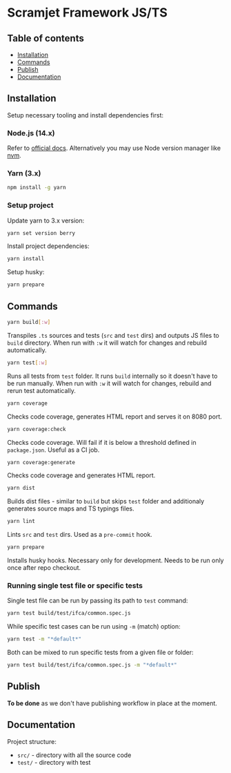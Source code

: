 # Scramjet Framework JS/TS

## Table of contents

- [Installation](#installation)
- [Commands](#commands)
- [Publish](#publish)
- [Documentation](#documentation)

## Installation

Setup necessary tooling and install dependencies first:

### Node.js (14.x)

Refer to [official docs](https://nodejs.org/en/download/). Alternatively you may use Node version manager like [nvm](https://github.com/nvm-sh/nvm).

### Yarn (3.x)

```bash
npm install -g yarn
```

### Setup project

Update yarn to 3.x version:

```bash
yarn set version berry
```

Install project dependencies:

```bash
yarn install
```

Setup husky:

```bash
yarn prepare
```

## Commands

```bash
yarn build[:w]
```

Transpiles `.ts` sources and tests (`src` and `test` dirs) and outputs JS files to `build` directory. When run with `:w` it will watch for changes and rebuild automatically.

```bash
yarn test[:w]
```

Runs all tests from `test` folder. It runs `build` internally so it doesn't have to be run manually. When run with `:w` it will watch for changes, rebuild and rerun test automatically.

```bash
yarn coverage
```

Checks code coverage, generates HTML report and serves it on 8080 port.

```bash
yarn coverage:check
```

Checks code coverage. Will fail if it is below a threshold defined in `package.json`. Useful as a CI job.

```bash
yarn coverage:generate
```

Checks code coverage and generates HTML report.

```bash
yarn dist
```

Builds dist files - similar to `build` but skips `test` folder and additionaly generates source maps and TS typings files.

```bash
yarn lint
```

Lints `src` and `test` dirs. Used as a `pre-commit` hook.

```bash
yarn prepare
```

Installs husky hooks. Necessary only for development. Needs to be run only once after repo checkout.

### Running single test file or specific tests

Single test file can be run by passing its path to `test` command:

```bash
yarn test build/test/ifca/common.spec.js
```

While specific test cases can be run using `-m` (match) option:

```bash
yarn test -m "*default*"
```

Both can be mixed to run specific tests from a given file or folder:

```bash
yarn test build/test/ifca/common.spec.js -m "*default*"
```

## Publish

**To be done** as we don't have publishing workflow in place at the moment.

## Documentation

Project structure:

* `src/` - directory with all the source code
* `test/` - directory with test
